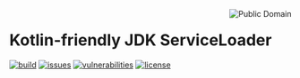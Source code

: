 <a href="LICENSE.md">
<img src="https://unlicense.org/pd-icon.png" alt="Public Domain" align="right"/>
</a>

# Kotlin-friendly JDK ServiceLoader

[![build](https://github.com/binkley/kotlin-serviceloader/workflows/build/badge.svg)](https://github.com/binkley/kotlin-serviceloader/actions)
[![issues](https://img.shields.io/github/issues/binkley/kotlin-serviceloader.svg)](https://github.com/binkley/kotlin-serviceloader/issues/)
[![vulnerabilities](https://snyk.io/test/github/binkley/kotlin-serviceloader/badge.svg)](https://snyk.io/test/github/binkley/kotlin-serviceloader)
[![license](https://img.shields.io/badge/license-Public%20Domain-blue.svg)](http://unlicense.org/)
